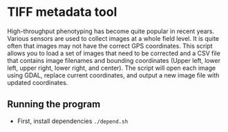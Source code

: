 # TIFF metadata tool 
High-throughput phenotyping has become quite popular in recent years. Various sensors are used to collect images at a whole field level. It is quite often that images may not have the correct GPS coordinates. This script allows you to load a set of images that need to be corrected and a CSV file that contains image filenames and bounding coordinates (Upper left, lower left, upper right, lower right, and center). The script will open each image using GDAL, replace current coordinates, and output a new image file with updated coordinates. 

## Running the program 
* First, install dependencies
`./depend.sh`


